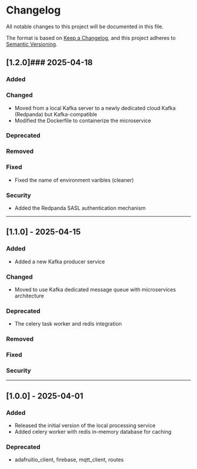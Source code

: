 # Changelog

All notable changes to this project will be documented in this file.

The format is based on [Keep a Changelog](https://keepachangelog.com/), 
and this project adheres to [Semantic Versioning](https://semver.org/spec/v2.0.0.html).

## [1.2.0]### 2025-04-18
### Added

### Changed
- Moved from a local Kafka server to a newly dedicated cloud Kafka
(Redpanda) but Kafka-compatible
- Modified the Dockerfile to containerize the microservice

### Deprecated

### Removed

### Fixed
- Fixed the name of environment varibles (cleaner)

### Security
- Added the Redpanda SASL authentication mechanism

---

## [1.1.0] - 2025-04-15
### Added
- Added a new Kafka producer service

### Changed
- Moved to use Kafka dedicated message queue with microservices
architecture

### Deprecated
- The celery task worker and redis integration

### Removed

### Fixed

### Security

---

## [1.0.0] - 2025-04-01
### Added
- Released the initial version of the local processing service
- Added celery worker with redis in-memory database for caching
### Deprecated
- adafruitio_client, firebase, mqtt_client, routes